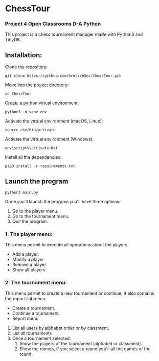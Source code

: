 # ChessTour
### Project 4 Open Classrooms D-A Python
This project is a chess tournament manager made with Python3 and TinyDB.
## Installation:

Clone the repository:
```
git clone https://github.com/GrolschSec/ChessTour.git 
```  
Move into the project directory:
```
cd ChessTour
```  
Create a python virtual environment:
```
python3 -m venv env
```  
Activate the virtual environment (macOS, Linux):
```
source env/bin/activate  
```
Activate the virtual environment (Windows):
```
env\scripts\activate.bat
```
Install all the dependencies:
```
pip3 install -r requirements.txt
```

## Launch the program  
```
python3 main.py
```
Once you'll launch the program you'll have three options:  
1. Go to the player menu.
2. Go to the tournament menu.
3. Quit the program.


### 1. The player menu:  
This menu permit to execute all operations about the players.  
- Add a player.
- Modify a player.
- Remove a player.
- Show all players.

### 2. The tournament menu:
This menu permit to create a new tournament or continue, it also contains the report submenu.  
- Create a tournament.
- Continue a tournament.
- Report menu:
1. List all users by alphabet order or by classment.
2. List all tournaments
3. Once a tournament selected:
    1. Show the players of the tournament (alphabet or classment).
    2. Show the rounds, if you select a round you'll all the games of the round.  




